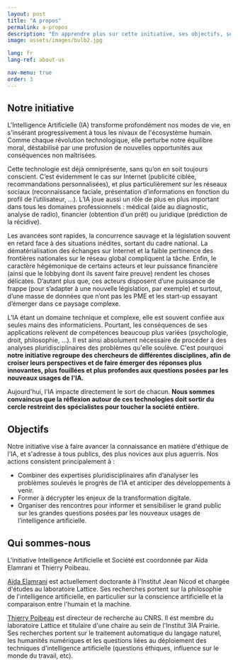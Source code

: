 ```yaml
---
layout: post
title: "A propos"
permalink: a-propos
description: "En apprendre plus sur cette initiative, ses objectifs, ses membres."
image: assets/images/bulb2.jpg

lang: fr
lang-ref: about-us

nav-menu: true
order: 3
---
```



## Notre initiative

L'Intelligence Artificielle (IA) transforme profondément nos modes de vie, en s'insérant progressivement à tous les nivaux de l'écosystème humain. Comme chaque révolution technologique, elle perturbe notre équilibre moral, déstabilisé par une profusion de nouvelles opportunités aux conséquences non maîtrisées.

Cette technologie est déjà omniprésente, sans qu’on en soit toujours conscient. C’est évidemment le cas sur Internet (publicité ciblée, recommandations personnalisées), et plus particulièrement sur les réseaux sociaux (reconnaissance faciale, présentation d’informations en fonction du profil de l’utilisateur, …). L’IA joue aussi un rôle de plus en plus important dans tous les domaines professionnels : médical (aide au diagnostic, analyse de radio), financier (obtention d’un prêt) ou juridique (prédiction de la récidive).

Les avancées sont rapides, la concurrence sauvage et la législation souvent en retard face à des situations inédites, sortant du cadre national. La dématérialisation des échanges sur Internet et la faible pertinence des frontières nationales sur le réseau global compliquent la tâche. Enfin, le caractère hégémonique de certains acteurs et leur puissance financière (ainsi que le lobbying dont ils savent faire preuve) rendent les choses délicates. D’autant plus que, ces acteurs disposent d’une puissance de frappe (pour s’adapter à une nouvelle législation, par exemple) et surtout, d’une masse de données que n’ont pas les PME et les start-up essayant d’émerger dans ce paysage complexe.

L’IA étant un domaine technique et complexe, elle est souvent confiée aux seules mains des informaticiens. Pourtant, les conséquences de ses applications relèvent de compétences beaucoup plus variées (psychologie, droit, philosophie, ...). Il est ainsi absolument nécessaire de procéder à des analyses pluridisciplinaires des problèmes qu'elle soulève. C'est pourquoi **notre initiative regroupe des chercheurs de différentes disciplines, afin de croiser leurs perspectives et de faire émerger des réponses plus innovantes, plus fouillées et plus profondes aux questions posées par les nouveaux usages de l'IA.**

Aujourd'hui, l'IA impacte directement le sort de chacun. **Nous sommes convaincus que la réflexion autour de ces technologies doit sortir du cercle restreint des spécialistes pour toucher la société entière.**  

## Objectifs
Notre initiative vise à faire avancer la connaissance en matière d'éthique de l'IA, et s'adresse à tous publics, des plus novices aux plus aguerris. Nos actions consistent principalement à :
* Combiner des expertises pluridisciplinaires afin d’analyser les problèmes soulevés le progrès de l’IA et anticiper des développements à venir.
* Former à décrypter les enjeux de la transformation digitale.
* Organiser des rencontres pour informer et sensibiliser le grand public sur les grandes questions posées par les nouveaux usages de l’intelligence artificielle.

## Qui sommes-nous

L'initiative Intelligence Artificielle et Société est coordonnée par Aïda Elamrani et Thierry Poibeau.

[Aïda Elamrani](https://prairie-institute.fr/chairs/elamrani-aida/) est actuellement doctorante à l'Institut Jean Nicod et chargée d'études au laboratoire Lattice. Ses recherches portent sur la philosophie de l'intelligence artificielle, en particulier sur la conscience artificielle et la comparaison entre l'humain et la machine.

[Thierry Poibeau](https://prairie-institute.fr/chairs/poibeau-thierry/) est directeur de recherche au CNRS. Il est membre du laboratoire Lattice et titulaire d'une chaire au sein de l'Institut 3IA Prairie. Ses recherches portent sur le traitement automatique du langage naturel, les humanités numériques et les questions liées au déploiement des techniques d'intelligence artificielle (questions éthiques, influence sur le monde du travail, etc).
